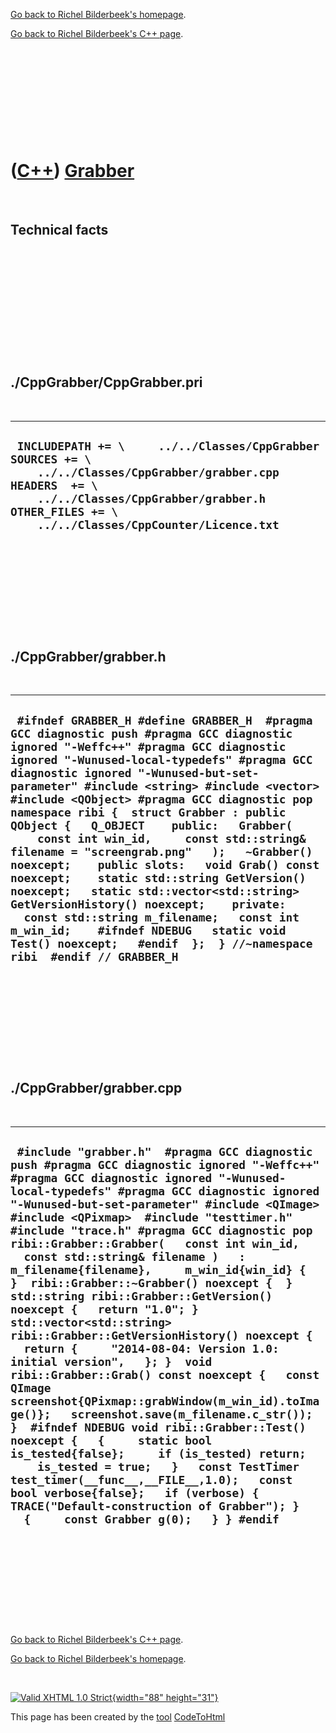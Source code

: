 [Go back to Richel Bilderbeek's homepage](index.htm).

[Go back to Richel Bilderbeek's C++ page](Cpp.htm).

 

 

 

 

 

([C++](Cpp.htm)) [Grabber](CppGrabber.htm)
==========================================

 

Technical facts
---------------

 

 

 

 

 

 

./CppGrabber/CppGrabber.pri
---------------------------

 

  --------------------------------------------------------------------------------------------------------------------------------------------------------------------------------------------------------------------------
  ` INCLUDEPATH += \     ../../Classes/CppGrabber  SOURCES += \     ../../Classes/CppGrabber/grabber.cpp  HEADERS  += \     ../../Classes/CppGrabber/grabber.h  OTHER_FILES += \     ../../Classes/CppCounter/Licence.txt`
  --------------------------------------------------------------------------------------------------------------------------------------------------------------------------------------------------------------------------

 

 

 

 

 

./CppGrabber/grabber.h
----------------------

 

  --------------------------------------------------------------------------------------------------------------------------------------------------------------------------------------------------------------------------------------------------------------------------------------------------------------------------------------------------------------------------------------------------------------------------------------------------------------------------------------------------------------------------------------------------------------------------------------------------------------------------------------------------------------------------------------------------------------------------------------------------------------------------------------------------------------------------------------------------------
  ` #ifndef GRABBER_H #define GRABBER_H  #pragma GCC diagnostic push #pragma GCC diagnostic ignored "-Weffc++" #pragma GCC diagnostic ignored "-Wunused-local-typedefs" #pragma GCC diagnostic ignored "-Wunused-but-set-parameter" #include <string> #include <vector>  #include <QObject> #pragma GCC diagnostic pop  namespace ribi {  struct Grabber : public QObject {   Q_OBJECT    public:   Grabber(     const int win_id,     const std::string& filename = "screengrab.png"   );   ~Grabber() noexcept;    public slots:   void Grab() const noexcept;    static std::string GetVersion() noexcept;   static std::vector<std::string> GetVersionHistory() noexcept;    private:   const std::string m_filename;   const int m_win_id;    #ifndef NDEBUG   static void Test() noexcept;   #endif  };  } //~namespace ribi  #endif // GRABBER_H`
  --------------------------------------------------------------------------------------------------------------------------------------------------------------------------------------------------------------------------------------------------------------------------------------------------------------------------------------------------------------------------------------------------------------------------------------------------------------------------------------------------------------------------------------------------------------------------------------------------------------------------------------------------------------------------------------------------------------------------------------------------------------------------------------------------------------------------------------------------------

 

 

 

 

 

./CppGrabber/grabber.cpp
------------------------

 

  -----------------------------------------------------------------------------------------------------------------------------------------------------------------------------------------------------------------------------------------------------------------------------------------------------------------------------------------------------------------------------------------------------------------------------------------------------------------------------------------------------------------------------------------------------------------------------------------------------------------------------------------------------------------------------------------------------------------------------------------------------------------------------------------------------------------------------------------------------------------------------------------------------------------------------------------------------------------------------------------------------------------------------------------------------------------------------------------------------------------------------------------------------------------------------------------------------------------------------
  ` #include "grabber.h"  #pragma GCC diagnostic push #pragma GCC diagnostic ignored "-Weffc++" #pragma GCC diagnostic ignored "-Wunused-local-typedefs" #pragma GCC diagnostic ignored "-Wunused-but-set-parameter" #include <QImage> #include <QPixmap>  #include "testtimer.h" #include "trace.h" #pragma GCC diagnostic pop  ribi::Grabber::Grabber(   const int win_id,   const std::string& filename )   : m_filename{filename},     m_win_id{win_id} {  }  ribi::Grabber::~Grabber() noexcept {  }  std::string ribi::Grabber::GetVersion() noexcept {   return "1.0"; }  std::vector<std::string> ribi::Grabber::GetVersionHistory() noexcept {   return {     "2014-08-04: Version 1.0: initial version",   }; }  void ribi::Grabber::Grab() const noexcept {   const QImage screenshot{QPixmap::grabWindow(m_win_id).toImage()};   screenshot.save(m_filename.c_str()); }  #ifndef NDEBUG void ribi::Grabber::Test() noexcept {   {     static bool is_tested{false};     if (is_tested) return;     is_tested = true;   }   const TestTimer test_timer(__func__,__FILE__,1.0);   const bool verbose{false};   if (verbose) { TRACE("Default-construction of Grabber"); }   {     const Grabber g(0);   } } #endif`
  -----------------------------------------------------------------------------------------------------------------------------------------------------------------------------------------------------------------------------------------------------------------------------------------------------------------------------------------------------------------------------------------------------------------------------------------------------------------------------------------------------------------------------------------------------------------------------------------------------------------------------------------------------------------------------------------------------------------------------------------------------------------------------------------------------------------------------------------------------------------------------------------------------------------------------------------------------------------------------------------------------------------------------------------------------------------------------------------------------------------------------------------------------------------------------------------------------------------------------

 

 

 

 

 

[Go back to Richel Bilderbeek's C++ page](Cpp.htm).

[Go back to Richel Bilderbeek's homepage](index.htm).

 

[![Valid XHTML 1.0 Strict](valid-xhtml10.png){width="88"
height="31"}](http://validator.w3.org/check?uri=referer)

This page has been created by the [tool](Tools.htm)
[CodeToHtml](ToolCodeToHtml.htm)
